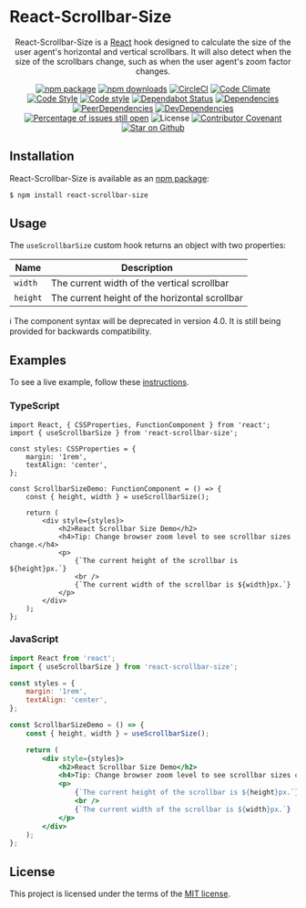 # React-Scrollbar-Size
<div align="center">

React-Scrollbar-Size is a [React](https://reactjs.org/) hook designed to calculate the size of the user agent's horizontal and vertical scrollbars.
It will also detect when the size of the scrollbars change, such as when the user agent's zoom factor changes.

[![npm package](https://img.shields.io/npm/v/react-scrollbar-size/latest.svg)](https://www.npmjs.com/package/react-scrollbar-size)
[![npm downloads](https://img.shields.io/npm/dm/react-scrollbar-size)](https://www.npmjs.com/package/react-scrollbar-size)
[![CircleCI](https://circleci.com/gh/shawnmcknight/react-scrollbar-size.svg?style=shield)](https://circleci.com/gh/shawnmcknight/react-scrollbar-size/tree/main)
[![Code Climate](https://img.shields.io/codeclimate/maintainability/shawnmcknight/react-scrollbar-size)](https://codeclimate.com/github/shawnmcknight/react-scrollbar-size)
[![Code Style](https://badgen.net/badge/eslint/airbnb/ff5a5f?icon=airbnb)](https://github.com/airbnb/javascript)
[![Code style](https://img.shields.io/badge/code_style-prettier-ff69b4.svg)](https://prettier.io/)
[![Dependabot Status](https://api.dependabot.com/badges/status?host=github&repo=shawnmcknight/react-scrollbar-size)](https://dependabot.com)
[![Dependencies](https://david-dm.org/shawnmcknight/react-scrollbar-size/main/status.svg)](https://david-dm.org/shawnmcknight/react-scrollbar-size/main)
[![PeerDependencies](https://david-dm.org/shawnmcknight/react-scrollbar-size/main/peer-status.svg)](https://david-dm.org/shawnmcknight/react-scrollbar-size/main?type=peer)
[![DevDependencies](https://david-dm.org/shawnmcknight/react-scrollbar-size/dev-status.svg)](https://david-dm.org/shawnmcknight/react-scrollbar-size/main?type=dev)
[![Percentage of issues still open](https://isitmaintained.com/badge/open/shawnmcknight/react-scrollbar-size.svg)](https://isitmaintained.com/project/shawnmcknight/react-scrollbar-size)
![License](https://img.shields.io/npm/l/react-scrollbar-size)
[![Contributor Covenant](https://img.shields.io/badge/Contributor%20Covenant-v2.0%20adopted-ff69b4.svg)](code_of_conduct.md)
[![Star on Github](https://img.shields.io/github/stars/shawnmcknight/react-scrollbar-size?style=social)](https://github.com/shawnmcknight/react-scrollbar-size)

</div>

## Installation
React-Scrollbar-Size is available as an [npm package](https://www.npmjs.com/package/react-scrollbar-size):

```sh
$ npm install react-scrollbar-size
```

## Usage
The `useScrollbarSize` custom hook returns an object with two properties:

| Name     | Description                                    |
| -------- | ---------------------------------------------- |
| `width`  | The current width of the vertical scrollbar    |
| `height` | The current height of the horizontal scrollbar |

:information_source: The component syntax will be deprecated in version 4.0. It is still being provided for backwards compatibility.

## Examples
To see a live example, follow these [instructions](/example/README.md).

### TypeScript
```tsx
import React, { CSSProperties, FunctionComponent } from 'react';
import { useScrollbarSize } from 'react-scrollbar-size';

const styles: CSSProperties = {
	margin: '1rem',
	textAlign: 'center',
};

const ScrollbarSizeDemo: FunctionComponent = () => {
	const { height, width } = useScrollbarSize();

	return (
		<div style={styles}>
			<h2>React Scrollbar Size Demo</h2>
			<h4>Tip: Change browser zoom level to see scrollbar sizes change.</h4>
			<p>
				{`The current height of the scrollbar is ${height}px.`}
				<br />
				{`The current width of the scrollbar is ${width}px.`}
			</p>
		</div>
	);
};
```

### JavaScript
```jsx
import React from 'react';
import { useScrollbarSize } from 'react-scrollbar-size';

const styles = {
	margin: '1rem',
	textAlign: 'center',
};

const ScrollbarSizeDemo = () => {
	const { height, width } = useScrollbarSize();

	return (
		<div style={styles}>
			<h2>React Scrollbar Size Demo</h2>
			<h4>Tip: Change browser zoom level to see scrollbar sizes change.</h4>
			<p>
				{`The current height of the scrollbar is ${height}px.`}
				<br />
				{`The current width of the scrollbar is ${width}px.`}
			</p>
		</div>
	);
};
```

## License
This project is licensed under the terms of the
[MIT license](/LICENSE).
